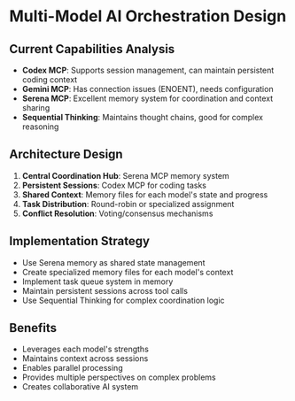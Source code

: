# Multi-Model AI Orchestration Design

## Current Capabilities Analysis
- **Codex MCP**: Supports session management, can maintain persistent coding context
- **Gemini MCP**: Has connection issues (ENOENT), needs configuration
- **Serena MCP**: Excellent memory system for coordination and context sharing
- **Sequential Thinking**: Maintains thought chains, good for complex reasoning

## Architecture Design
1. **Central Coordination Hub**: Serena MCP memory system
2. **Persistent Sessions**: Codex MCP for coding tasks
3. **Shared Context**: Memory files for each model's state and progress
4. **Task Distribution**: Round-robin or specialized assignment
5. **Conflict Resolution**: Voting/consensus mechanisms

## Implementation Strategy
- Use Serena memory as shared state management
- Create specialized memory files for each model's context
- Implement task queue system in memory
- Maintain persistent sessions across tool calls
- Use Sequential Thinking for complex coordination logic

## Benefits
- Leverages each model's strengths
- Maintains context across sessions
- Enables parallel processing
- Provides multiple perspectives on complex problems
- Creates collaborative AI system